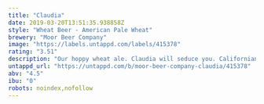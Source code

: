 ```yaml
---
title: "Claudia"
date: 2019-03-20T13:51:35.938858Z
style: "Wheat Beer - American Pale Wheat"
brewery: "Moor Beer Company"
image: "https://labels.untappd.com/labels/415378"
rating: "3.51"
description: "Our hoppy wheat ale. Claudia will seduce you. Californian in her hoppy brashness. British in her infinite drinkability. Germanic in her perfumed aroma and beautiful blonde, cloudy appearance. Have her in your favourite beer garden, or all to yourself at home."
untappd_url: "https://untappd.com/b/moor-beer-company-claudia/415378"
abv: "4.5"
ibu: "0"
robots: noindex,nofollow
---
```


